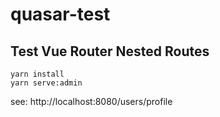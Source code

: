 # quasar-test

## Test Vue Router Nested Routes
```
yarn install
yarn serve:admin
```
see: http://localhost:8080/users/profile


